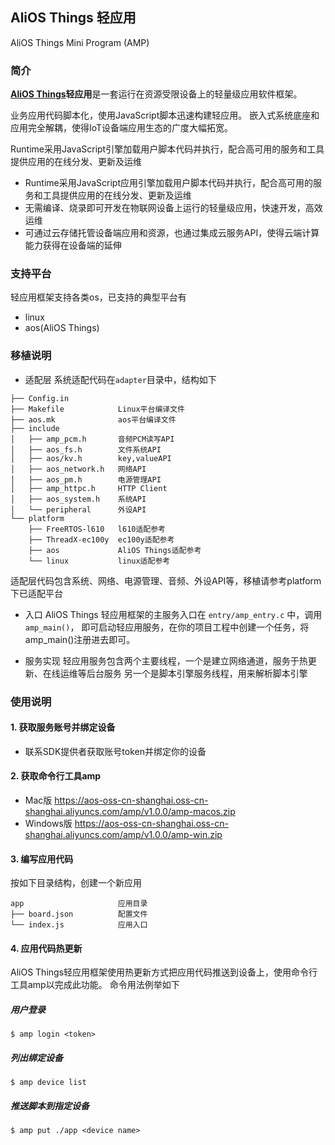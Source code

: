 ## AliOS Things 轻应用

AliOS Things Mini Program (AMP)

### 简介

**[AliOS Things](https://github.com/alibaba/AliOS-Things)轻应用**是一套运行在资源受限设备上的轻量级应用软件框架。

业务应用代码脚本化，使用JavaScript脚本迅速构建轻应用。
嵌入式系统底座和应用完全解耦，使得IoT设备端应用生态的广度大幅拓宽。

Runtime采用JavaScript引擎加载用户脚本代码并执行，配合高可用的服务和工具提供应用的在线分发、更新及运维
* Runtime采用JavaScript应用引擎加载用户脚本代码并执行，配合高可用的服务和工具提供应用的在线分发、更新及运维
* 无需编译、烧录即可开发在物联网设备上运行的轻量级应用，快速开发，高效运维
* 可通过云存储托管设备端应用和资源，也通过集成云服务API，使得云端计算能力获得在设备端的延伸

### 支持平台
轻应用框架支持各类os，已支持的典型平台有
* linux
* aos(AliOS Things)

### 移植说明
* 适配层
系统适配代码在`adapter`目录中，结构如下
```
├── Config.in
├── Makefile            Linux平台编译文件
├── aos.mk              aos平台编译文件
├── include
│   ├── amp_pcm.h       音频PCM读写API
│   ├── aos_fs.h        文件系统API
│   ├── aos/kv.h        key,valueAPI
│   ├── aos_network.h   网络API
│   ├── aos_pm.h        电源管理API
│   ├── amp_httpc.h     HTTP Client
│   ├── aos_system.h    系统API
│   └── peripheral      外设API
└── platform
    ├── FreeRTOS-l610   l610适配参考
    ├── ThreadX-ec100y  ec100y适配参考
    ├── aos             AliOS Things适配参考
    └── linux           linux适配参考
```

适配层代码包含系统、网络、电源管理、音频、外设API等，移植请参考platform下已适配平台

* 入口
    AliOS Things 轻应用框架的主服务入口在 `entry/amp_entry.c` 中，调用 `amp_main()`，
    即可启动轻应用服务，在你的项目工程中创建一个任务，将amp_main()注册进去即可。

* 服务实现
    轻应用服务包含两个主要线程，一个是建立网络通道，服务于热更新、在线运维等后台服务
    另一个是脚本引擎服务线程，用来解析脚本引擎

### 使用说明

#### 1. 获取服务账号并绑定设备
* 联系SDK提供者获取账号token并绑定你的设备

#### 2. 获取命令行工具amp
* Mac版
  https://aos-oss-cn-shanghai.oss-cn-shanghai.aliyuncs.com/amp/v1.0.0/amp-macos.zip
* Windows版
  https://aos-oss-cn-shanghai.oss-cn-shanghai.aliyuncs.com/amp/v1.0.0/amp-win.zip

#### 3. 编写应用代码
按如下目录结构，创建一个新应用
```
app                     应用目录
├── board.json          配置文件
└── index.js            应用入口
```

#### 4. 应用代码热更新
AliOS Things轻应用框架使用热更新方式把应用代码推送到设备上，使用命令行工具amp以完成此功能。
命令用法例举如下

##### 用户登录
```
$ amp login <token>
```

##### 列出绑定设备
```
$ amp device list
```

##### 推送脚本到指定设备
```
$ amp put ./app <device name>
```

